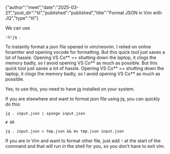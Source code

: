 {"author":"meet","date":"2025-03-21","post_dir":"til","published":"published","title":"Format JSON in Vim with JQ","type":"til"}

We can use 
 ```
 :%!jq .
 ```
 
 To instantly format a json file opened in vim/neovim.
I relied on online foramtter and opening vscode for formatting.
But this quick tool just saves a lot of hassle. Opening VS Co** == shutting down the laptop, it clogs the memory badly, so I avoid opening VS Co** as much as possible.
But this quick tool just saves a lot of hassle. Opening VS Co** == shutting down the laptop, it clogs the memory badly, so I avoid opening VS Co** as much as possible.
 
 Yes, to use this, you need to have [jq](https://jqlang.org/) installed on your system.
 
 
 If you are elsewhere and want to format json file using jq, you can quickly do this:
 ```
 jq . input.json | sponge input.json

# OR

jq . input.json > tmp.json && mv tmp.json input.json
```

If you are in Vim and want to format other file, just add `!` at the start of the command and that will run in the shell for you, so you don't have to exit vim.
